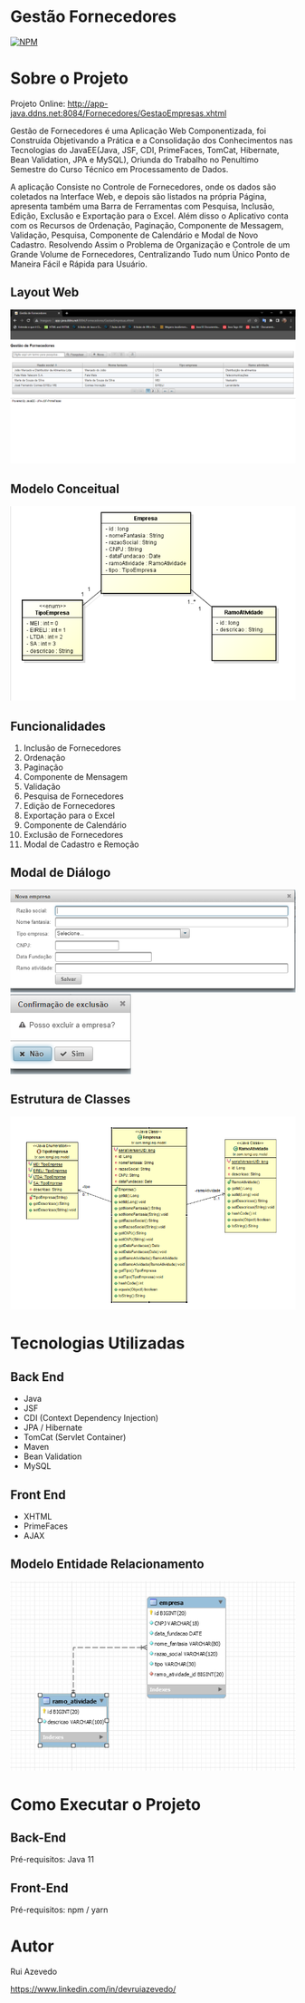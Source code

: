 
# Gestão Fornecedores
[![NPM](https://img.shields.io/npm/l/react)](https://github.com/Temgi/GestaoFornecedores/blob/main/LICENSE) 

# Sobre o Projeto

Projeto Online: http://app-java.ddns.net:8084/Fornecedores/GestaoEmpresas.xhtml

Gestão de Fornecedores é uma Aplicação Web Componentizada, foi Construída Objetivando a Prática e a Consolidação dos Conhecimentos nas Tecnologias do JavaEE(Java, JSF, CDI, PrimeFaces, TomCat, Hibernate, Bean Validation, JPA e MySQL), Oriunda do Trabalho no Penultimo Semestre do Curso Técnico em Processamento de Dados.

A aplicação Consiste no Controle de Fornecedores, onde os dados são coletados na Interface Web, e depois são listados na própria Página, apresenta também uma Barra de Ferramentas com Pesquisa, Inclusão, Edição, Exclusão e Exportação para o Excel. Além disso o Aplicativo conta com os Recursos de Ordenação, Paginação, Componente de Messagem, Validação, Pesquisa, Componente de Calendário e Modal de Novo Cadastro. Resolvendo Assim o Problema de Organização e Controle de um Grande Volume de Fornecedores, Centralizando Tudo num Único Ponto de Maneira Fácil e Rápida para Usuário.

## Layout Web
![Layout Web](https://github.com/Temgi/GestaoFornecedores/blob/main/assets/LayoutWeb2.png)

## Modelo Conceitual
![Modelo Conceitual](https://github.com/Temgi/GestaoFornecedores/blob/main/assets/ModeloConceitual.png)

## Funcionalidades

1. Inclusão de Fornecedores
2. Ordenação
3. Paginação
4. Componente de Mensagem
5. Validação
6. Pesquisa de Fornecedores
7. Edição de Fornecedores
8. Exportação para o Excel
9. Componente de Calendário
10. Exclusão de Fornecedores
11. Modal de Cadastro e Remoção

## Modal de Diálogo
![Modal 1](https://github.com/Temgi/GestaoFornecedores/blob/main/assets/Modal1.png) ![Modal 2](https://github.com/Temgi/GestaoFornecedores/blob/main/assets/Modal2.png)

## Estrutura de Classes
![Estrutura de Classes](https://github.com/Temgi/GestaoFornecedores/blob/main/assets/EstruturaClasses.png)

# Tecnologias Utilizadas
## Back End
- Java
- JSF
- CDI (Context Dependency Injection)
- JPA / Hibernate
- TomCat (Servlet Container)
- Maven
- Bean Validation
- MySQL
## Front End
- XHTML
- PrimeFaces
- AJAX

## Modelo Entidade Relacionamento
![MER](https://github.com/Temgi/GestaoFornecedores/blob/main/assets/MER.png)



# Como Executar o Projeto

## Back-End
Pré-requisitos: Java 11


## Front-End
Pré-requisitos: npm / yarn


# Autor

Rui Azevedo

https://www.linkedin.com/in/devruiazevedo/
